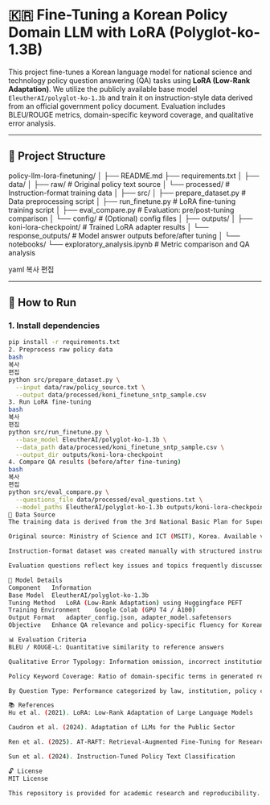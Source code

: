 # 🇰🇷 Fine-Tuning a Korean Policy Domain LLM with LoRA (Polyglot-ko-1.3B)

This project fine-tunes a Korean language model for national science and technology policy question answering (QA) tasks using **LoRA (Low-Rank Adaptation)**. We utilize the publicly available base model `EleutherAI/polyglot-ko-1.3b` and train it on instruction-style data derived from an official government policy document. Evaluation includes BLEU/ROUGE metrics, domain-specific keyword coverage, and qualitative error analysis.

---

## 📁 Project Structure

policy-llm-lora-finetuning/
│
├── README.md
├── requirements.txt
│
├── data/
│ ├── raw/ # Original policy text source
│ └── processed/ # Instruction-format training data
│
├── src/
│ ├── prepare_dataset.py # Data preprocessing script
│ ├── run_finetune.py # LoRA fine-tuning training script
│ ├── eval_compare.py # Evaluation: pre/post-tuning comparison
│ └── config/ # (Optional) config files
│
├── outputs/
│ ├── koni-lora-checkpoint/ # Trained LoRA adapter results
│ └── response_outputs/ # Model answer outputs before/after tuning
│
└── notebooks/
└── exploratory_analysis.ipynb # Metric comparison and QA analysis

yaml
복사
편집

---

## 🚀 How to Run

### 1. Install dependencies
```bash
pip install -r requirements.txt
2. Preprocess raw policy data
bash
복사
편집
python src/prepare_dataset.py \
  --input data/raw/policy_source.txt \
  --output data/processed/koni_finetune_sntp_sample.csv
3. Run LoRA fine-tuning
bash
복사
편집
python src/run_finetune.py \
  --base_model EleutherAI/polyglot-ko-1.3b \
  --data_path data/processed/koni_finetune_sntp_sample.csv \
  --output_dir outputs/koni-lora-checkpoint
4. Compare QA results (before/after fine-tuning)
bash
복사
편집
python src/eval_compare.py \
  --questions_file data/processed/eval_questions.txt \
  --model_paths EleutherAI/polyglot-ko-1.3b outputs/koni-lora-checkpoint
🧾 Data Source
The training data is derived from the 3rd National Basic Plan for Supercomputing Development in Korea (2023–2027).

Original source: Ministry of Science and ICT (MSIT), Korea. Available via public policy portals such as NTIS.

Instruction-format dataset was created manually with structured instruction, input, and output fields.

Evaluation questions reflect key issues and topics frequently discussed in Korean science and technology policy.

🧠 Model Details
Component	Information
Base Model	EleutherAI/polyglot-ko-1.3b
Tuning Method	LoRA (Low-Rank Adaptation) using Huggingface PEFT
Training Environment	Google Colab (GPU T4 / A100)
Output Format	adapter_config.json, adapter_model.safetensors
Objective	Enhance QA relevance and policy-specific fluency for Korean government text

📊 Evaluation Criteria
BLEU / ROUGE-L: Quantitative similarity to reference answers

Qualitative Error Typology: Information omission, incorrect institutions, incomplete reasoning

Policy Keyword Coverage: Ratio of domain-specific terms in generated responses

By Question Type: Performance categorized by law, institution, policy concept, inference, basic/applied research

📚 References
Hu et al. (2021). LoRA: Low-Rank Adaptation of Large Language Models

Caudron et al. (2024). Adaptation of LLMs for the Public Sector

Ren et al. (2025). AT-RAFT: Retrieval-Augmented Fine-Tuning for Research Policy Interpretation

Sun et al. (2024). Instruction-Tuned Policy Text Classification

🔓 License
MIT License

This repository is provided for academic research and reproducibility. For any commercial usage or adaptation of the model and data, please contact the author.
